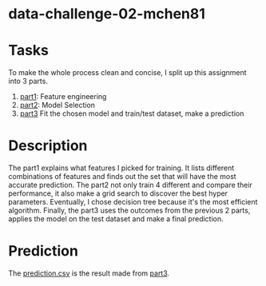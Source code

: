 # data-challenge-02-mchen81

# Tasks
To make the whole process clean and concise, I split up this assignment into 3 parts. 
1. [part1](/part1.ipynb): Feature engineering
2. [part2](/part2.ipynb): Model Selection
3. [part3](/part3.ipynb) Fit the chosen model and train/test dataset, make a prediction

# Description 

The part1 explains what features I picked for training. It lists different combinations of features and finds out the set that will have the most accurate prediction. The part2 not only train 4 different and compare their performance, it also make a grid search to discover the best hyper parameters. Eventually, I chose decision tree because it's the most efficient algorithm. Finally, the part3 uses the outcomes from the previous 2 parts, applies the model on the test dataset and make a final prediction.



# Prediction
The [prediction.csv](/prediction.csv) is the result made from [part3](/part3.ipynb).
